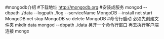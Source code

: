 #mongodb介绍
#下载地址
http://mongodb.org
#安装成服务
mongod --dbpath ./data --logpath ./log --serviceName MongoDB --install
net start MongoDB
net stop MongoDB
sc delete MongoDB
#命令行启动
必须先创建文件夹
mkdir data
mongod --dbpath ./data
另开一个命令行窗口
再去执行客户端连接 mongo
